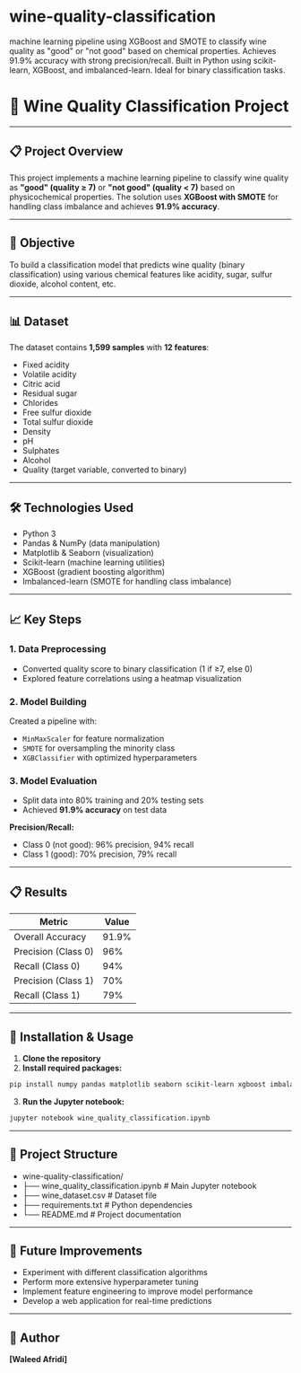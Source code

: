 # wine-quality-classification
machine learning pipeline using XGBoost and SMOTE to classify wine quality as "good" or "not good" based on chemical properties. Achieves 91.9% accuracy with strong precision/recall. Built in Python using scikit-learn, XGBoost, and imbalanced-learn. Ideal for binary classification tasks.



# 🍷 Wine Quality Classification Project

---

## 📋 Project Overview  
This project implements a machine learning pipeline to classify wine quality as **"good" (quality ≥ 7)** or **"not good" (quality < 7)** based on physicochemical properties. The solution uses **XGBoost with SMOTE** for handling class imbalance and achieves **91.9% accuracy**.

---

## 🎯 Objective  
To build a classification model that predicts wine quality (binary classification) using various chemical features like acidity, sugar, sulfur dioxide, alcohol content, etc.

---

## 📊 Dataset  
The dataset contains **1,599 samples** with **12 features**:

- Fixed acidity  
- Volatile acidity  
- Citric acid  
- Residual sugar  
- Chlorides  
- Free sulfur dioxide  
- Total sulfur dioxide  
- Density  
- pH  
- Sulphates  
- Alcohol  
- Quality (target variable, converted to binary)

---

## 🛠️ Technologies Used  
- Python 3  
- Pandas & NumPy (data manipulation)  
- Matplotlib & Seaborn (visualization)  
- Scikit-learn (machine learning utilities)  
- XGBoost (gradient boosting algorithm)  
- Imbalanced-learn (SMOTE for handling class imbalance)

---

## 📈 Key Steps  

### 1. Data Preprocessing  
- Converted quality score to binary classification (1 if ≥7, else 0)  
- Explored feature correlations using a heatmap visualization  

### 2. Model Building  
Created a pipeline with:
- `MinMaxScaler` for feature normalization  
- `SMOTE` for oversampling the minority class  
- `XGBClassifier` with optimized hyperparameters  

### 3. Model Evaluation  
- Split data into 80% training and 20% testing sets  
- Achieved **91.9% accuracy** on test data  

**Precision/Recall:**
- Class 0 (not good): 96% precision, 94% recall  
- Class 1 (good): 70% precision, 79% recall  

---

## 📋 Results  

| Metric              | Value |
|---------------------|--------|
| Overall Accuracy     | 91.9%  |
| Precision (Class 0)  | 96%    |
| Recall (Class 0)     | 94%    |
| Precision (Class 1)  | 70%    |
| Recall (Class 1)     | 79%    |

---

## 🔧 Installation & Usage  

1. **Clone the repository**  
2. **Install required packages:**
```bash
pip install numpy pandas matplotlib seaborn scikit-learn xgboost imbalanced-learn
```

3. **Run the Jupyter notebook:**
```bash
jupyter notebook wine_quality_classification.ipynb
```

---

## 📁 Project Structure

- wine-quality-classification/
- ├── wine_quality_classification.ipynb  # Main Jupyter notebook
- ├── wine_dataset.csv                   # Dataset file
- ├── requirements.txt                   # Python dependencies
- └── README.md                          # Project documentation

---


## 🚀 Future Improvements

- Experiment with different classification algorithms  
- Perform more extensive hyperparameter tuning  
- Implement feature engineering to improve model performance  
- Develop a web application for real-time predictions  

---

## 👥 Author

**[Waleed Afridi]**  

